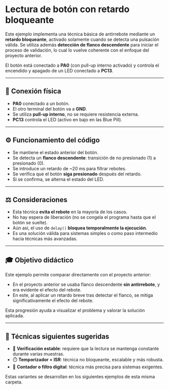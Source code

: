 # Lectura de botón con retardo bloqueante

Este ejemplo implementa una técnica básica de antirrebote mediante un **retardo bloqueante**, activado solamente cuando se detecta una pulsación válida. Se utiliza además **detección de flanco descendente** para iniciar el proceso de validación, lo cual lo vuelve coherente con el enfoque del proyecto anterior.

El botón está conectado a **PA0** (con pull-up interno activado) y controla el encendido y apagado de un LED conectado a **PC13**.

---

## 🔌 Conexión física

* **PA0** conectado a un botón.
* El otro terminal del botón va a **GND**.
* Se utiliza **pull-up interno**, no se requiere resistencia externa.
* **PC13** controla el LED (activo en bajo en las Blue Pill).

---

## ⚙️ Funcionamiento del código

* Se mantiene el estado anterior del botón.
* Se detecta un **flanco descendente**: transición de no presionado (1) a presionado (0).
* Se introduce un retardo de \~20 ms para filtrar rebotes.
* Se verifica que el botón **siga presionado** después del retardo.
* Si se confirma, se alterna el estado del LED.

---

## ⚖️ Consideraciones

* Esta técnica **evita el rebote** en la mayoría de los casos.
* No hay espera de liberación (no se congela el programa hasta que el botón se suelte).
* Aún así, el uso de `delay()` **bloquea temporalmente la ejecución**.
* Es una solución válida para sistemas simples o como paso intermedio hacia técnicas más avanzadas.

---

## 🎓 Objetivo didáctico

Este ejemplo permite comparar directamente con el proyecto anterior:

* En el proyecto anterior se usaba flanco descendente **sin antirrebote**, y era evidente el efecto del rebote.
* En este, al aplicar un retardo breve tras detectar el flanco, se mitiga significativamente el efecto del rebote.

Esta progresión ayuda a visualizar el problema y valorar la solución aplicada.

---

## 🚀 Técnicas siguientes sugeridas

* 🧪 **Verificación estable**: requiere que la lectura se mantenga constante durante varias muestras.
* ⏱️ **Temporizador + ISR**: técnica no bloqueante, escalable y más robusta.
* 🧮 **Contador o filtro digital**: técnica más precisa para sistemas exigentes.

Estas variantes se desarrollan en los siguientes ejemplos de esta misma carpeta.
